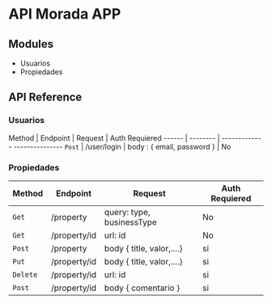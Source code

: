 # API Morada APP

## Modules
- Usuarios
- Propiedades

## API Reference

### Usuarios
Method | Endpoint | Request       | Auth Requiered
------ | -------- | -------------   ---------------
`Post` | /user/login   | body : { email, password } | No

### Propiedades
Method | Endpoint | Request       | Auth Requiered
------ | -------- | ------------- | ---------------
`Get` | /property | query: type, businessType  | No
`Get` | /property/id | url: id                 | No
`Post` | /property |body { title, valor,....}  | si
`Put` | /property/id |body { title, valor,....}  | si
`Delete` | /property/id | url: id              | si
`Post` | /property/id |body { comentario }     | si